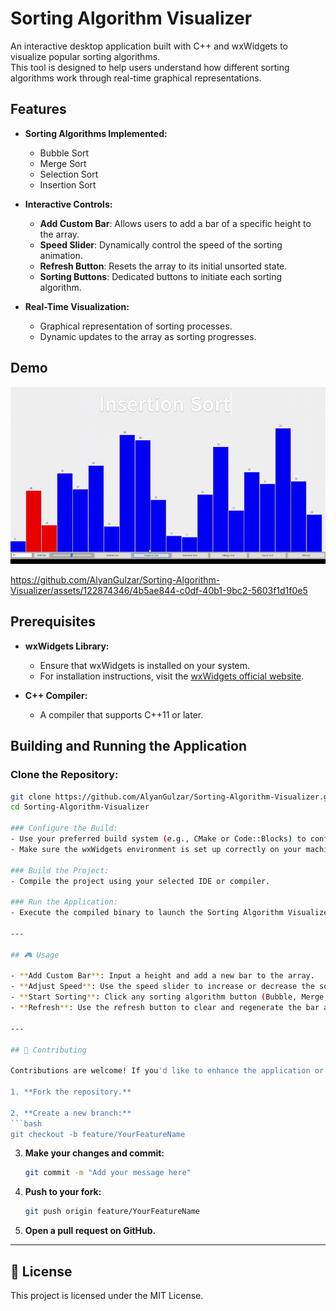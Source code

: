 # Sorting Algorithm Visualizer

An interactive desktop application built with C++ and wxWidgets to visualize popular sorting algorithms.  
This tool is designed to help users understand how different sorting algorithms work through real-time graphical representations.

## Features

- **Sorting Algorithms Implemented:**
  - Bubble Sort
  - Merge Sort
  - Selection Sort
  - Insertion Sort

- **Interactive Controls:**
  - **Add Custom Bar**: Allows users to add a bar of a specific height to the array.
  - **Speed Slider**: Dynamically control the speed of the sorting animation.
  - **Refresh Button**: Resets the array to its initial unsorted state.
  - **Sorting Buttons**: Dedicated buttons to initiate each sorting algorithm.

- **Real-Time Visualization:**
  - Graphical representation of sorting processes.
  - Dynamic updates to the array as sorting progresses.

## Demo
![Visual_Sorting_Algorithm_Demo](Visual_Sorting_Algorithm_Demo.gif)

https://github.com/AlyanGulzar/Sorting-Algorithm-Visualizer/assets/122874346/4b5ae844-c0df-40b1-9bc2-5603f1d1f0e5

## Prerequisites

- **wxWidgets Library:**
  - Ensure that wxWidgets is installed on your system.
  - For installation instructions, visit the [wxWidgets official website](https://www.wxwidgets.org/downloads/).

- **C++ Compiler:**
  - A compiler that supports C++11 or later.

## Building and Running the Application

### Clone the Repository:

   ```bash
   git clone https://github.com/AlyanGulzar/Sorting-Algorithm-Visualizer.git
   cd Sorting-Algorithm-Visualizer

### Configure the Build:
- Use your preferred build system (e.g., CMake or Code::Blocks) to configure the project.
- Make sure the wxWidgets environment is set up correctly on your machine.

### Build the Project:
- Compile the project using your selected IDE or compiler.

### Run the Application:
- Execute the compiled binary to launch the Sorting Algorithm Visualizer.

---

## 🎮 Usage

- **Add Custom Bar**: Input a height and add a new bar to the array.
- **Adjust Speed**: Use the speed slider to increase or decrease the sorting animation speed.
- **Start Sorting**: Click any sorting algorithm button (Bubble, Merge, Selection, Insertion) to visualize that algorithm.
- **Refresh**: Use the refresh button to clear and regenerate the bar array.

---

## 🤝 Contributing

Contributions are welcome! If you'd like to enhance the application or fix issues, follow these steps:

1. **Fork the repository.**

2. **Create a new branch:**
   ```bash
   git checkout -b feature/YourFeatureName
   ```

3. **Make your changes and commit:**
   ```bash
   git commit -m "Add your message here"
   ```

4. **Push to your fork:**
   ```bash
   git push origin feature/YourFeatureName
   ```

5. **Open a pull request on GitHub.**

---

## 📄 License

This project is licensed under the MIT License.

